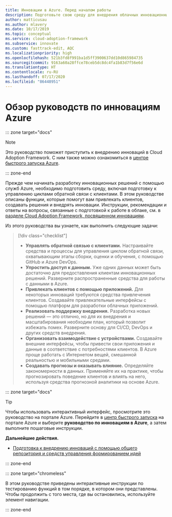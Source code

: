 ```yaml
---
title: Инновации в Azure. Перед началом работы
description: Подготовьте свою среду для внедрения облачных инновационных решений с помощью функций Azure, которые помогут вам привлекать клиентов, создавать решения и осваивать новые технологии.
author: matticusau
ms.author: mlavery
ms.date: 10/17/2019
ms.topic: conceptual
ms.service: cloud-adoption-framework
ms.subservice: innovate
ms.custom: fasttrack-edit, AQC
ms.localizationpriority: high
ms.openlocfilehash: 521b3fd8f991ba1d5ff3900637dd10d865984735
ms.sourcegitcommit: 9163a60a28ffce78ceb5dc8dc4fa1b83d7f56e6d
ms.translationtype: HT
ms.contentlocale: ru-RU
ms.lasthandoff: 07/17/2020
ms.locfileid: "86448951"
---
```

# <a name="azure-innovation-guide-overview"></a>Обзор руководств по инновациям Azure

::: zone target="docs"

> [!NOTE]
> Это руководство поможет приступить к внедрению инноваций в Cloud Adoption Framework. С ним также можно ознакомиться в [центре быстрого запуска Azure](https://portal.azure.com/?feature.quickstart=true#blade/Microsoft_Azure_Resources/QuickstartCenterBlade).

::: zone-end

Прежде чем начинать разработку инновационных решений с помощью служб Azure, необходимо подготовить среду, включая подготовку к управлению циклами обратной связи с клиентами. В этом руководстве описаны функции, которые помогут вам привлекать клиентов, создавать решения и внедрять инновации. Инструкции, рекомендации и ответы на вопросы, связанные с подготовкой к работе в облаке, см. в [разделе Cloud Adoption Framework, посвященном инновациям](../index.md).

Из этого руководства вы узнаете, как выполнить следующие задачи:

> [!div class="checklist"]
>
> - **Управлять обратной связью с клиентами.** Настраивайте средства и процессы для управления циклом обратной связи, охватывающим этапы сборки, оценки и обучения, с помощью GitHub и Azure DevOps.
> - **Упростить доступ к данным.** Уже одних данных может быть достаточно для предоставления клиентам инновационных решений. Разверните распространенные средства для работы с данными в Azure.
> - **Привлекать клиентов с помощью приложений.** Для некоторых инноваций требуются средства привлечения клиентов. Создавайте привлекательные интерфейсы с помощью платформ для разработки облачных приложений.
> - **Реализовать поддержку внедрения.** Разработка новых решений — это отлично, но для их внедрения и масштабирования необходим план, который позволит избежать помех. Разверните основу для CI/CD, DevOps и других средств внедрения.
> - **Организовать взаимодействие с устройствами.** Создавайте внешние интерфейсы, чтобы привести свои приложения и данные в соответствие с потребностями клиентов. В Azure проще работать с Интернетом вещей, смешанной реальностью и мобильными средами.
> - **Создавать прогнозы и оказывать влияние.** Определяйте закономерности в данных. Применяйте их на практике, чтобы прогнозировать поведение клиентов и влиять на него, используя средства прогнозной аналитики на основе Azure.

::: zone target="docs"

> [!TIP]
> Чтобы использовать интерактивный интерфейс, просмотрите это руководство на портале Azure. Перейдите в [центр быстрого запуска](https://portal.azure.com/?feature.quickstart=true#blade/Microsoft_Azure_Resources/QuickstartCenterBlade) на портале Azure и выберите **руководство по инновациям в Azure**, а затем выполните пошаговые инструкции.

**Дальнейшие действия.**

- [Подготовка к внедрению инноваций с помощью общего репозитория и средств управления формированием идей](./adoption.md)

::: zone-end

::: zone target="chromeless"

В этом руководстве приведены интерактивные инструкции по тестированию функций в том порядке, в котором они представлены. Чтобы продолжить с того места, где вы остановились, используйте элемент навигации.

::: zone-end
